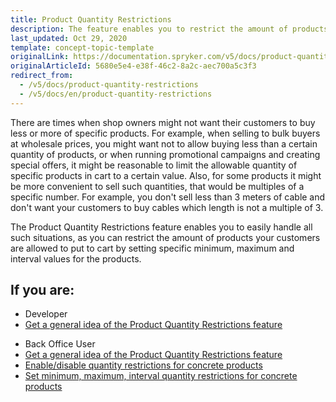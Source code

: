 ```yaml
---
title: Product Quantity Restrictions
description: The feature enables you to restrict the amount of products your customers are allowed to put to cart (by specifying minimum, maximum, and interval values).
last_updated: Oct 29, 2020
template: concept-topic-template
originalLink: https://documentation.spryker.com/v5/docs/product-quantity-restrictions
originalArticleId: 5680e5e4-e38f-46c2-8a2c-aec700a5c3f3
redirect_from:
  - /v5/docs/product-quantity-restrictions
  - /v5/docs/en/product-quantity-restrictions
---
```


There are times when shop owners might not want their customers to buy less or more of specific products. For example, when selling to bulk buyers at wholesale prices, you might want not to allow buying less than a certain quantity of products, or when running promotional campaigns and creating special offers, it might be reasonable to limit the allowable quantity of specific products in cart to a certain value. Also, for some products it might be more convenient to sell such quantities, that would be multiples of a specific number. For example, you don't sell less than 3 meters of cable and don't want your customers to buy cables which length is not a multiple of 3.

The Product Quantity Restrictions feature enables you to easily handle all such situations, as you can restrict the amount of products your customers are allowed to put to cart by setting specific minimum, maximum and interval values for the products.

## If you are:

<div class="mr-container">
    <div class="mr-list-container">
        <!-- col1 -->
        <div class="mr-col">
            <ul class="mr-list mr-list-green">
                <li class="mr-title">Developer</li>
                <li><a href="/docs/scos/user/features/{{page.version}}/product-information-management/product-quantity-restrictions/product-quantity-restrictions-overview.html" class="mr-link">Get a general idea of the Product Quantity Restrictions feature</a></li>
            </ul>
        </div>
        <!-- col2 -->
        <div class="mr-col">
            <ul class="mr-list mr-list-blue">
                <li class="mr-title"> Back Office User</li>
                 <li><a href="/docs/scos/user/features/{{page.version}}/product-information-management/product-quantity-restrictions/product-quantity-restrictions-overview.html" class="mr-link">Get a general idea of the Product Quantity Restrictions feature</a></li>
                <li><a href="/docs/scos/user/back-office-user-guides/{{page.version}}/catalog/products/concrete-products/creating-product-variants.html" class="mr-link">Enable/disable quantity restrictions for concrete products</a></li>
                <li><a href="/docs/scos/user/back-office-user-guides/{{page.version}}/catalog/products/concrete-products/editing-product-variants.html" class="mr-link">Set minimum, maximum, interval quantity restrictions for concrete products</a></li>
                </ul>
        </div>
    </div>
</div>
